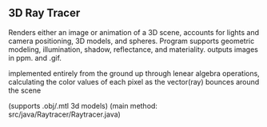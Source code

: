 ## 3D Ray Tracer
Renders either an image or animation of a 3D scene, accounts for lights and camera
positioning, 3D models, and spheres. Program supports geometric
modeling, illumination, shadow, reflectance, and materiality. outputs images in ppm. and .gif.

implemented entirely from the ground up through lenear algebra operations, calculating the color values of each pixel as the vector(ray) bounces around the scene

(supports .obj/.mtl 3d models) 
(main method: src/java/Raytracer/Raytracer.java)
